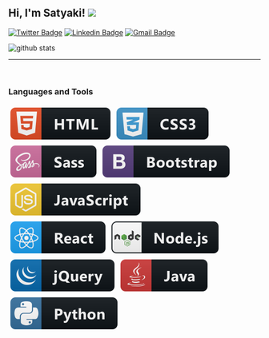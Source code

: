 <h2> Hi, I'm Satyaki! <img src="https://media.giphy.com/media/l3q30eUNaAQO1iFpe/giphy.gif" width="50"></h2>

[![Twitter Badge](https://img.shields.io/badge/-Satyaki-1ca0f1?style=flat-square&logo=twitter&logoColor=white&link=https://twitter.com/satyaki07)](https://twitter.com/satyaki_07)  [![Linkedin Badge](https://img.shields.io/badge/satyaki07-blue?style=flat-square&logo=Linkedin&logoColor=white&link=https://www.linkedin.com/in/satyaki07//)](https://www.linkedin.com/in/satyaki07/) [![Gmail Badge](https://img.shields.io/badge/-satyakibose98@gmail.com-c14438?style=flat-square&logo=Gmail&logoColor=white&link=mailto:satyakibose98@gmail.com)](mailto:satyakibose98@gmail.com)




![github stats](https://github-readme-stats.vercel.app/api?username=satyaki07&show_icons=true)

*************
<br />

### Languages and Tools




<p align="left">
  
  
  <img src="https://raw.githubusercontent.com/satyaki07/satyaki07/master/svg/html.svg" alt="html5" style="vertical-align:top; margin:6px 4px">
  
  <img src="https://raw.githubusercontent.com/satyaki07/satyaki07/master/svg/css3.svg" alt="css3" style="vertical-align:top; margin:6px 4px">
  
  <img src="https://raw.githubusercontent.com/satyaki07/satyaki07/master/svg/sass.svg" alt="sass" style="vertical-align:top; margin:6px 4px">
  
  <img src="https://raw.githubusercontent.com/satyaki07/satyaki07/master/svg/bootstrap.svg" alt="bootstrap" style="vertical-align:top; margin:6px 4px">
  
  <img src="https://raw.githubusercontent.com/satyaki07/satyaki07/master/svg/js.svg" alt="js" style="vertical-align:top; margin:6px 4px">
  <br/>
  
  <img src="https://raw.githubusercontent.com/satyaki07/satyaki07/master/svg/react.svg" alt="reactjs" style="vertical-align:top; margin:6px 4px">
  
  <img src="https://raw.githubusercontent.com/satyaki07/satyaki07/master/svg/nodejs.svg" alt="nodejs" style="vertical-align:top; margin:6px 4px">
  
  <img src="https://raw.githubusercontent.com/satyaki07/satyaki07/master/svg/jquery.svg" alt="jquery" style="vertical-align:top; margin:6px 4px">
  
  <img src="https://raw.githubusercontent.com/satyaki07/satyaki07/master/svg/java.svg" alt="java" style="vertical-align:top; margin:6px 4px">
  
  <img src="https://raw.githubusercontent.com/satyaki07/satyaki07/master/svg/python.svg" alt="python" style="vertical-align:top; margin:6px 4px">
  </a>

</p>
